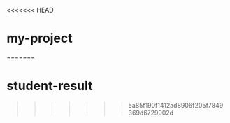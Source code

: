 <<<<<<< HEAD
# my-project
=======
# student-result
>>>>>>> 5a85f190f1412ad8906f205f7849369d6729902d

